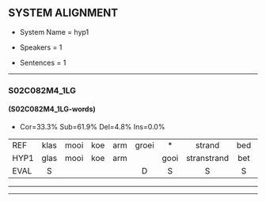 
## SYSTEM ALIGNMENT

- System Name = hyp1

- Speakers = 1

- Sentences = 1

---

### S02C082M4_1LG

#### (S02C082M4_1LG-words)

- Cor=33.3%	Sub=61.9%	Del=4.8%	Ins=0.0%

|  |  |  |  |  |  |  |  |  |  |  |  |  |  |  |  |  |  |  |  |  |  |  |  |  |  |  |  |  |  |  |  |  |  |  |  |  |  |  |  |  |  |  |
|:--- |:---:|:---:|:---:|:---:|:---:|:---:|:---:|:---:|:---:|:---:|:---:|:---:|:---:|:---:|:---:|:---:|:---:|:---:|:---:|:---:|:---:|:---:|:---:|:---:|:---:|:---:|:---:|:---:|:---:|:---:|:---:|:---:|:---:|:---:|:---:|:---:|:---:|:---:|:---:|:---:|:---:|:---:|
| REF | klas | mooi | koe | arm | groei | * | strand | bed | eerst | voor | draai | sjaal | sjaal | herfst | duur | straat | leeuw | clown | hoek | krant | hout | vriend | gauw | chips | groen | feest | reis | jas | huis | paard | vijf | muts | nieuw | kind | bang | oog | zacht | schoen | plas | neus | knoop | plank |
| HYP1 | glas | mooi | koe | arm |  | gooi | stranstrand | bet | eerst | voor | drai | tial | jarl | herfst | duur | straat | leeuw |  | klown | hoekkrant | gout | vint | gaal | fips | goen | leest | rars | las | ar | wart | vr | mot | nieuw | kind | lang | hoog | zacht | schoon | plas | nes | kop | plank |
| EVAL | S |  |  |  | D | S | S | S |  |  | S | S | S |  |  |  |  | D | S | S | S | S | S | S | S | S | S | S | S | S | S | S |  |  | S | S |  | S |  | S | S |  |
---

---
